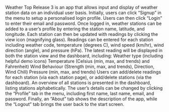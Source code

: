 Weather Top Release 3 is an app that allows input and display of weather station data on an individual user basis. Initially, users can click “Signup” in the menu to setup a personalised login profile. Users can then click “Login” to enter their email and password. Once logged in, weather stations can be added to a user’s profile by entering the station name, latitude, and longitude. Each station can then be updated with readings by clicking the view icon (magnifying glass). Readings can be entered for each station including weather code, temperature (degrees C), wind speed (km/hr), wind direction (angle), and pressure (hPa). The latest reading will be displayed in both the station view and the dashboard, including:
Weather type (including helpful demo icons)
Temperature (Celsius (min, max, and trends) and Fahrenheit)
Wind Behaviour (Strength (min, max, and trends), Direction, Wind Chill)
Pressure (min, max, and trends)
Users can add/delete readings for each station (via each station page), or add/delete stations (via the dashboard). An overview of all stations is presented in the dashboard, listing stations alphabetically. The user’s details can be changed by clicking the “Profile” tab in the menu, including first name, last name, email, and password. Finally, an “About” tab shows the description of the app, while the “Logout” tab brings the user back to the start screen. 
